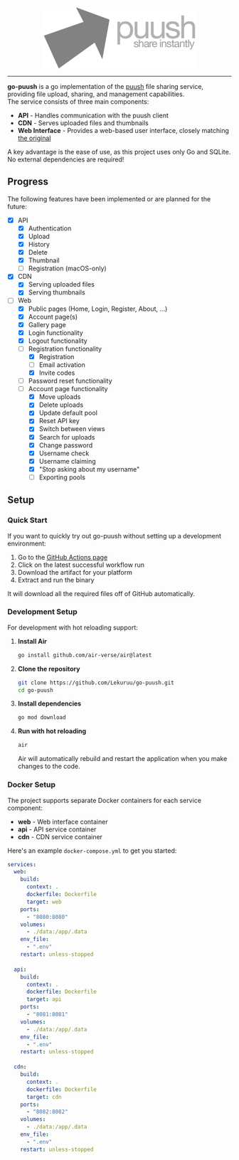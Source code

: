 
<p align="center">
    <img src="https://raw.githubusercontent.com/Lekuruu/go-puush/refs/heads/main/web/static/img/toplogo.png">
</p>

---

**go-puush** is a go implementation of the [puush](https://puush.me) file sharing service, providing file upload, sharing, and management capabilities.  
The service consists of three main components:

- **API** - Handles communication with the puush client  
- **CDN** - Serves uploaded files and thumbnails  
- **Web Interface** - Provides a web-based user interface, closely matching [the original](https://puush.me)

A key advantage is the ease of use, as this project uses only Go and SQLite. No external dependencies are required!

## Progress

The following features have been implemented or are planned for the future:

- [x] API
    - [x] Authentication
    - [x] Upload
    - [x] History
    - [x] Delete
    - [x] Thumbnail
    - [ ] Registration (macOS-only)
- [x] CDN
    - [x] Serving uploaded files
    - [x] Serving thumbnails
- [ ] Web
    - [x] Public pages (Home, Login, Register, About, ...)
    - [x] Account page(s)
    - [x] Gallery page
    - [x] Login functionality
    - [x] Logout functionality
    - [ ] Registration functionality
        - [x] Registration
        - [ ] Email activation
        - [x] Invite codes
    - [ ] Password reset functionality
    - [ ] Account page functionality
        - [x] Move uploads
        - [x] Delete uploads
        - [x] Update default pool
        - [x] Reset API key
        - [x] Switch between views
        - [x] Search for uploads
        - [x] Change password
        - [x] Username check
        - [x] Username claiming
        - [x] "Stop asking about my username"
        - [ ] Exporting pools

## Setup

### Quick Start

If you want to quickly try out go-puush without setting up a development environment:

1. Go to the [GitHub Actions page](https://github.com/Lekuruu/go-puush/actions)
2. Click on the latest successful workflow run
3. Download the artifact for your platform
4. Extract and run the binary

It will download all the required files off of GitHub automatically.

### Development Setup

For development with hot reloading support:

1. **Install Air**

   ```bash
   go install github.com/air-verse/air@latest
   ```

2. **Clone the repository**

   ```bash
   git clone https://github.com/Lekuruu/go-puush.git
   cd go-puush
   ```

3. **Install dependencies**

   ```bash
   go mod download
   ```

4. **Run with hot reloading**

   ```bash
   air
   ```

   Air will automatically rebuild and restart the application when you make changes to the code.

### Docker Setup

The project supports separate Docker containers for each service component:

- **web** - Web interface container
- **api** - API service container
- **cdn** - CDN service container

Here's an example `docker-compose.yml` to get you started:

```yaml
services:
  web:
    build:
      context: .
      dockerfile: Dockerfile
      target: web
    ports:
      - "8080:8080"
    volumes:
      - ./data:/app/.data
    env_file:
      - ".env"
    restart: unless-stopped

  api:
    build:
      context: .
      dockerfile: Dockerfile
      target: api
    ports:
      - "8081:8081"
    volumes:
      - ./data:/app/.data
    env_file:
      - ".env"
    restart: unless-stopped

  cdn:
    build:
      context: .
      dockerfile: Dockerfile
      target: cdn
    ports:
      - "8082:8082"
    volumes:
      - ./data:/app/.data
    env_file:
      - ".env"
    restart: unless-stopped
```
